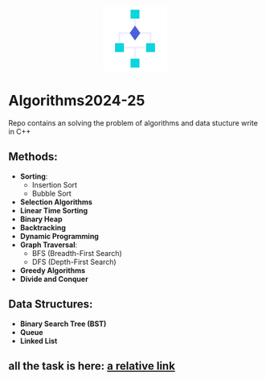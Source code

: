 
<center>

<img src="diagram.png" width="128"/></center>


# Algorithms2024-25
Repo contains an solving the problem of algorithms and data stucture  write in C++


## Methods:
- **Sorting**:
  - Insertion Sort
  - Bubble Sort
- **Selection Algorithms**
- **Linear Time Sorting**
- **Binary Heap**
- **Backtracking**
- **Dynamic Programming**
- **Graph Traversal**:
  - BFS (Breadth-First Search)
  - DFS (Depth-First Search)
- **Greedy Algorithms**
- **Divide and Conquer**

## Data Structures:
- **Binary Search Tree (BST)**
- **Queue**
- **Linked List**

## all the task is here: [a relative link](TASK_IN_OUT.md)
